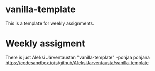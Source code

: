 # vanilla-template

This is a template for weekly assignments.

# Weekly assigment

There is just Aleksi Järventaustan "vanilla-template" -pohjaa pohjana
https://codesandbox.io/s/github/AleksiJarventausta/vanilla-template
